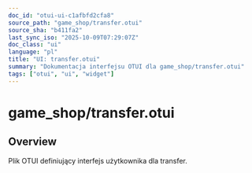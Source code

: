 ```yaml
---
doc_id: "otui-ui-c1afbfd2cfa8"
source_path: "game_shop/transfer.otui"
source_sha: "b411fa2"
last_sync_iso: "2025-10-09T07:29:07Z"
doc_class: "ui"
language: "pl"
title: "UI: transfer.otui"
summary: "Dokumentacja interfejsu OTUI dla game_shop/transfer.otui"
tags: ["otui", "ui", "widget"]
---
```


# game_shop/transfer.otui

## Overview

Plik OTUI definiujący interfejs użytkownika dla transfer.
